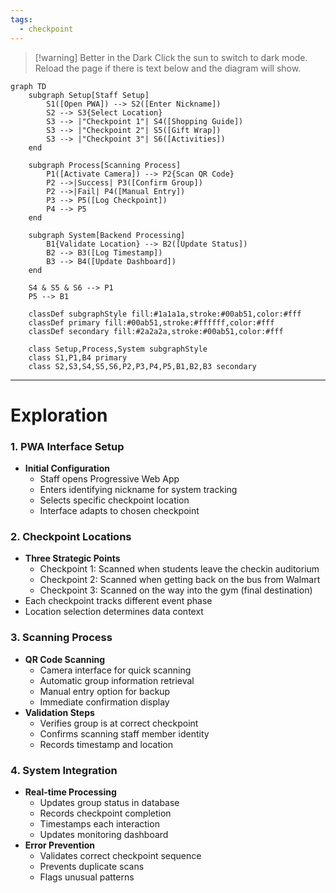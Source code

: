 ```yaml
---
tags:
  - checkpoint
---
```

> [!warning] Better in the Dark
> Click the sun to switch to dark mode. 
> Reload the page if there is text below and the diagram will show.

```mermaid
graph TD
    subgraph Setup[Staff Setup]
        S1([Open PWA]) --> S2([Enter Nickname])
        S2 --> S3{Select Location}
        S3 --> |"Checkpoint 1"| S4([Shopping Guide])
        S3 --> |"Checkpoint 2"| S5([Gift Wrap])
        S3 --> |"Checkpoint 3"| S6([Activities])
    end

    subgraph Process[Scanning Process]
        P1([Activate Camera]) --> P2{Scan QR Code}
        P2 -->|Success| P3([Confirm Group])
        P2 -->|Fail| P4([Manual Entry])
        P3 --> P5([Log Checkpoint])
        P4 --> P5
    end

    subgraph System[Backend Processing]
        B1{Validate Location} --> B2([Update Status])
        B2 --> B3([Log Timestamp])
        B3 --> B4([Update Dashboard])
    end

    S4 & S5 & S6 --> P1
    P5 --> B1

    classDef subgraphStyle fill:#1a1a1a,stroke:#00ab51,color:#fff
    classDef primary fill:#00ab51,stroke:#ffffff,color:#fff
    classDef secondary fill:#2a2a2a,stroke:#00ab51,color:#fff

    class Setup,Process,System subgraphStyle
    class S1,P1,B4 primary
    class S2,S3,S4,S5,S6,P2,P3,P4,P5,B1,B2,B3 secondary
```
---
# Exploration
### 1. PWA Interface Setup
- **Initial Configuration**
    - Staff opens Progressive Web App
    - Enters identifying nickname for system tracking
    - Selects specific checkpoint location
    - Interface adapts to chosen checkpoint
### 2. Checkpoint Locations
- **Three Strategic Points**
    - Checkpoint 1: Scanned when students leave the checkin auditorium
    - Checkpoint 2: Scanned when getting back on the bus from Walmart
    - Checkpoint 3: Scanned on the way into the gym (final destination)
- Each checkpoint tracks different event phase
- Location selection determines data context

### 3. Scanning Process
- **QR Code Scanning**
    - Camera interface for quick scanning
    - Automatic group information retrieval
    - Manual entry option for backup
    - Immediate confirmation display
- **Validation Steps**
    - Verifies group is at correct checkpoint
    - Confirms scanning staff member identity
    - Records timestamp and location

### 4. System Integration
- **Real-time Processing**
    - Updates group status in database
    - Records checkpoint completion
    - Timestamps each interaction
    - Updates monitoring dashboard
- **Error Prevention**
    - Validates correct checkpoint sequence
    - Prevents duplicate scans
    - Flags unusual patterns